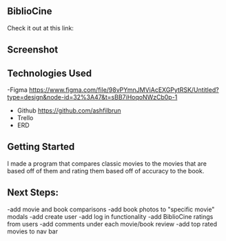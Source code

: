 ## BiblioCine

Check it out at this link: 

## Screenshot

## Technologies Used

 -Figma https://www.figma.com/file/98vPYmnJMViAcEXGPytRSK/Untitled?type=design&node-id=32%3A47&t=sBB7iHoqoNWzCb0p-1
 - Github https://github.com/ashfilbrun
- Trello
- ERD 

## Getting Started

I made a program that compares classic movies to the movies that are based off of them and rating them based off of accuracy to the book. 

## Next Steps:

-add movie and book comparisons
-add book photos to "specific movie" modals
-add create user 
-add log in functionality
-add BiblioCine ratings from users
-add comments under each movie/book review
-add top rated movies to nav bar

